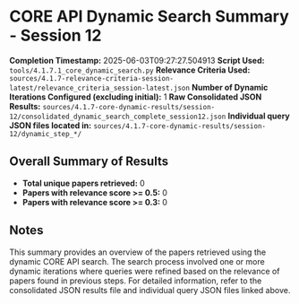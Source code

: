 # CORE API Dynamic Search Summary - Session 12

**Completion Timestamp:** 2025-06-03T09:27:27.504913
**Script Used:** `tools/4.1.7.1_core_dynamic_search.py`
**Relevance Criteria Used:** `sources/4.1.7-relevance-criteria-session-latest/relevance_criteria_session-latest.json`
**Number of Dynamic Iterations Configured (excluding initial):** 1
**Raw Consolidated JSON Results:** `sources/4.1.7-core-dynamic-results/session-12/consolidated_dynamic_search_complete_session12.json`
**Individual query JSON files located in:** `sources/4.1.7-core-dynamic-results/session-12/dynamic_step_*/`

## Overall Summary of Results

- **Total unique papers retrieved:** 0
- **Papers with relevance score >= 0.5:** 0
- **Papers with relevance score >= 0.3:** 0

## Notes

This summary provides an overview of the papers retrieved using the dynamic CORE API search. The search process involved one or more dynamic iterations where queries were refined based on the relevance of papers found in previous steps. For detailed information, refer to the consolidated JSON results file and individual query JSON files linked above.
